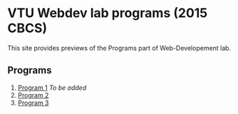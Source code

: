 # VTU Webdev lab programs (2015 CBCS)
This site provides previews of the Programs part of Web-Developement lab.

## Programs
1. [Program 1](https://srinivasharsha.github.io/vtu-webdev-lab/Program1.html) _To be added_
2. [Program 2](https://srinivasharsha.github.io/vtu-webdev-lab/Program2.html)
3. [Program 3](https://srinivasharsha.github.io/vtu-webdev-lab/Program3.html)
